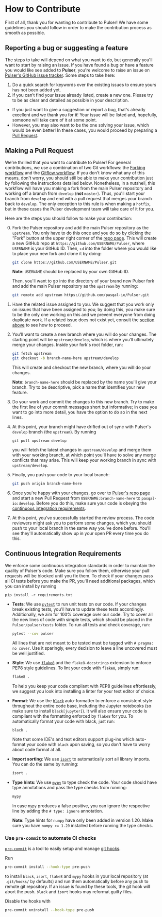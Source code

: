 # How to Contribute

First of all, thank you for wanting to contribute to Pulser! We have some guidelines you should follow in order to make the contribution process as smooth as possible.

## Reporting a bug or suggesting a feature

The steps to take will depend on what you want to do, but generally you'll want to start by raising an issue. If you have found a bug or have a feature you would like see added to **Pulser**, you're welcome to raise an issue on [Pulser's GitHub issue tracker](https://github.com/pasqal-io/Pulser/issues). Some steps to take here:

1. Do a quick search for keywords over the existing issues to ensure yours has not been added yet.
2. If you can't find your issue already listed, create a new one. Please try to be as clear and detailed as possible in your description.

- If you just want to give a suggestion or report a bug, that's already excellent and we thank you for it! Your issue will be listed and, hopefully, someone will take care of it at some point.
- However, you may also want to be the one solving your issue, which would be even better! In these cases, you would proceed by preparing a [Pull Request](#making-a-pull-request).

## Making a Pull Request

We're thrilled that you want to contribute to Pulser! For general contributions, we use a combination of two Git workflows: the [Forking workflow](https://www.atlassian.com/git/tutorials/comparing-workflows/forking-workflow) and the [Gitflow workflow](https://www.atlassian.com/git/tutorials/comparing-workflows/gitflow-workflow). If you don't know what any of this means, don't worry, you should still be able to make your contribution just by following the instructions detailed below. Nonetheless, in a nutshell, this workflow will have you making a fork from the main Pulser repository and working off a branch from `develop` (**not** `master`). Thus, you'll start your branch from `develop` and end with a pull request that merges your branch back to `develop`. The only exception to this rule is when making a `hotfix`, but in these cases the Pulser development team will take care of it for you.

Here are the steps you should follow to make your contribution:

0. Fork the Pulser repository and add the main Pulser repository as the `upstream`. You only have to do this once and you do so by clicking the "Fork" button at the upper right corner of the [repo page](https://github.com/pasqal-io/Pulser). This will create a new GitHub repo at `https://github.com/USERNAME/Pulser`, where `USERNAME` is your GitHub ID. Then, `cd` into the folder where you would like to place your new fork and clone it by doing:

    ```bash
    git clone https://github.com/USERNAME/Pulser.git
    ```

    **Note**: `USERNAME` should be replaced by your own GitHub ID.

   Then, you'll want to go into the directory of your brand new Pulser fork and add the main Pulser repository as the `upstream` by running:

   ```bash
   git remote add upstream https://github.com/pasqal-io/Pulser.git
   ```

1. Have the related issue assigned to you. We suggest that you work only on issues that have been assigned to you; by doing this, you make sure to be the only one working on this and we prevent everyone from doing duplicate work. If a related issue does not exist yet, consult the [section above](#reporting-a-bug-or-suggesting-a-feature) to see how to proceed.

2. You'll want to create a new branch where you will do your changes. The starting point will be `upstream/develop`, which is where you'll ultimately merge your changes. Inside your fork's root folder, run:

    ```bash
    git fetch upstream
    git checkout -b branch-name-here upstream/develop
    ```

    This will create and checkout the new branch, where you will do your changes.

    **Note**: `branch-name-here` should be replaced by the name you'll give your branch. Try to be descriptive, pick a name that identifies your new feature.

3. Do your work and commit the changes to this new branch. Try to make the first line of your commit messages short but informative; in case you want to go into more detail, you have the option to do so in the next lines.

4. At this point, your branch might have drifted out of sync with Pulser's `develop` branch (the `upstream`). By running

    ```shell
    git pull upstream develop
    ```

   you will fetch the latest changes in `upstream/develop` and merge them with your working branch, at which point you'll have to solve any merge conflicts that may    arise. This will keep your working branch in sync with `upstream/develop`.

5. Finally, you push your code to your local branch:

    ```bash
    git push origin branch-name-here
    ```

6. Once you're happy with your changes, go over to [Pulser's repo page](https://github.com/pasqal-io/Pulser) and start a new Pull Request from `USERNAME:branch-name-here` to `pasqal-io:develop`. Before you do this, make sure your code is obeying the [continuous integration requirements](#continuous-integration-requirements).

7. At this point, you've successfully started the review process. The code reviewers might ask you to perform some changes, which you should push to your local branch in the same way you've done before. You'll see they'll automatically show up in your open PR every time you do this.

## Continuous Integration Requirements

We enforce some continuous integration standards in order to maintain the quality of Pulser's code. Make sure you follow them, otherwise your pull requests will be blocked until you fix them. To check if your changes pass all CI tests before you make the PR, you'll need additional packages, which you can install by running

```shell
pip install -r requirements.txt
```

- **Tests**: We use [`pytest`](https://docs.pytest.org/en/latest/) to run unit tests on our code. If your changes break existing tests, you'll have to update these tests accordingly. Additionally, we aim for 100% coverage over our code. Try to cover all the new lines of code with simple tests, which should be placed in the `Pulser/pulser/tests` folder. To run all tests and check coverage, run:

    ```bash
    pytest --cov pulser
    ```

    All lines that are not meant to be tested must be tagged with `# pragma: no cover`. Use it sparingly,
    every decision to leave a line uncovered must be well justified.

- **Style**: We use [`flake8`](https://flake8.pycqa.org/en/latest/) and the `flake8-docstrings` extension to enforce PEP8 style guidelines. To lint your code with `flake8`, simply run:

    ```bash
    flake8 .
    ```

    To help you keep your code compliant with PEP8 guidelines effortlessly, we suggest you look into installing a linter for your text editor of choice.

- **Format**: We use the [`black`](https://black.readthedocs.io/en/stable/index.html) auto-formatter to enforce a consistent style throughout the entire code base, including the Jupyter notebooks (so make sure to install `black[jupyter]`). It will also ensure your code is compliant with the formatting enforced by `flake8` for you. To automatically format your code with black, just run:

    ```bash
    black .
    ```

    Note that some IDE's and text editors support plug-ins which auto-format your code with `black` upon saving, so you don't have to worry about code format at all.

- **Import sorting**: We use [`isort`](https://pycqa.github.io/isort/) to automatically sort all library imports. You can do the same by running:

    ```bash
    isort .
    ```

- **Type hints**: We use [`mypy`](http://mypy-lang.org/) to type check the code. Your code should have type
annotations and pass the type checks from running:

    ```bash
    mypy
    ```

    In case `mypy` produces a false positive, you can ignore the respective line by adding the `# type: ignore` annotation.

    **Note**: Type hints for `numpy` have only been added in version 1.20. Make sure you have `numpy >= 1.20`
    installed before running the type checks.

### Use `pre-commit` to automate CI checks

[`pre-commit`](https://pre-commit.com/) is a tool to easily setup and manage [git hooks](https://git-scm.com/docs/githooks).

Run

```bash
pre-commit install --hook-type pre-push
```

to install `black`, `isort`, `flake8` and `mypy` hooks in your local repository (at `.git/hooks/` by defaults)
and run them automatically before any push to remote git repository.
If an issue is found by these tools, the git hook will abort the push. `black` and `isort` hooks may reformat guilty files.

Disable the hooks with

```bash
pre-commit uninstall --hook-type pre-push
```
